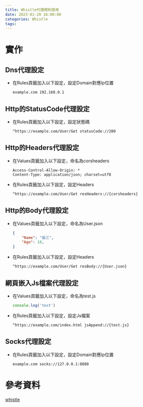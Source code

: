 ```yaml
---
title: Whistle代理規則使用
date: 2023-01-20 16:00:00
categories: Whistle
tags:
---
```


# 實作
## Dns代理設定

* 在Rules頁籤加入以下設定，設定Domain對應Ip位置
    ```nginx
    example.com 192.168.0.1
    ```

<!--more-->
## Http的StatusCode代理設定

* 在Rules頁籤加入以下設定，設定狀態碼
    ```nginx
    ^https://example.com/User/Get statusCode://200
    ```

## Http的Headers代理設定

* 在Values頁籤加入以下設定，命名為corsheaders

    ```nginx
    Access-Control-Allow-Origin: *
    Content-Type: application/json; charset=utf8
    ```

* 在Rules頁籤加入以下設定，設定Headers

    ```nginx
    ^https://example.com/User/Get resHeaders://{corsheaders}
    ```

## Http的Body代理設定

* 在Values頁籤加入以下設定，命名為User.json
    ```json
    {
        "Name": "張三",
        "Age": 18,
    }
    ```

* 在Rules頁籤加入以下設定，設定Headers

    ```nginx
    ^https://example.com/User/Get resBody://{User.json}
    ```

## 網頁嵌入Js檔案代理設定

* 在Values頁籤加入以下設定，命名為test.js
    ```javascript
    console.log('test')
    ```

* 在Rules頁籤加入以下設定，設定Js檔案
    ```nginx
    ^https://example.com/index.html jsAppend://{test.js}
    ```

## Socks代理設定

* 在Rules頁籤加入以下設定，設定Domain對應Ip位置
    ```nginx
    example.com socks://127.0.0.1:8080
    ```

# 參考資料
[whistle](https://wproxy.org/whistle/)